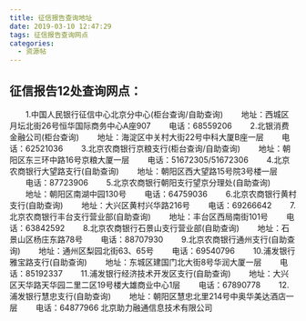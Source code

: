 ```yaml
---
title: 征信报告查询地址
date: 2019-03-10 12:47:29
tags: 征信报告查询网点
categories:
  - 资源帖
---
```


## 征信报告12处查询网点：
　　1.中国人民银行征信中心北京分中心(柜台查询/自助查询)
　　地址：西城区月坛北街26号恒华国际商务中心A座907
　　电话：68559206
　　2.北银消费金融公司(柜台查询)
　　地址：海淀区中关村大街22号中科大厦B座一层
　　电话：62521036
　　3.北京农商银行京粮支行(柜台查询/自助查询)
　　地址：朝阳区东三环中路16号京粮大厦一层
　　电话：51672305/51672306
　　4.北京农商银行大望路支行(自助查询)
　　地址：朝阳区西大望路15号院3号楼一层
　　电话：87723906
　　5.北京农商银行朝阳支行望京分理处(自助查询)
　　地址：朝阳区南湖中园130号
　　电话：64759036
　　6.北京农商银行黄村支行(自助查询)
　　地址：大兴区黄村兴华路216号
　　电话：69266642
　　7.北京农商银行丰台支行营业部(自助查询)
　　地址：丰台区西局南街101号
　　电话：63842592
　　8.北京农商银行石景山支行营业部(自助查询)
　　地址：石景山区杨庄东路78号
　　电话：88707930
　　9.北京农商银行通州支行(自助查询)
　　地址：通州区梨园北街63、65号
　　电话：69540796
　　10.浦发银行雅宝路支行(自助查询)
　　地址：东城区建国门北大街8号华润大厦一层
　　电话：85192337
　　11.浦发银行经济技术开发区支行(自助查询)
　　地址：大兴区天华路天华园二里二区19号楼大雄商业中心1层
　　电话：67890778
　　12.浦发银行慧忠支行(自助查询)
　　地址：朝阳区慧忠北里214号中奥华美达酒店一层
　　电话：64877966
北京助力融通信息技术有限公司